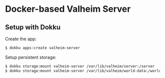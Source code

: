 # Docker-based Valheim Server

## Setup with Dokku

Create the app:

```sh
$ dokku apps:create valheim-server
```

Setup persistent storage:

```sh
$ dokku storage:mount valheim-server /var/lib/valheim/server:/server
$ dokku storage:mount valheim-server /var/lib/valheim/world-data:/world-data
```
